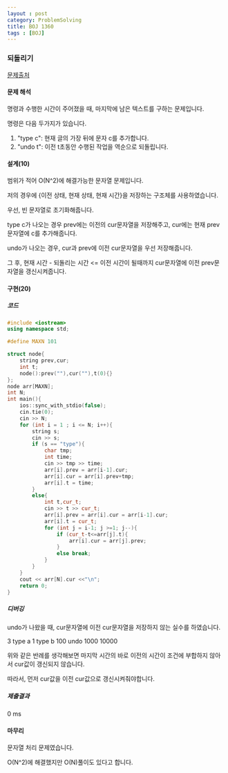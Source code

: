 ```yaml
---
layout : post
category: ProblemSolving
title: BOJ 1360
tags : [BOJ]
---
```

### 되돌리기

[문제출처](https://www.acmicpc.net/problem/1360)

#### 문제 해석
  
명령과 수행한 시간이 주어졌을 때, 마지막에 남은 텍스트를 구하는 문제입니다.

명령은 다음 두가지가 있습니다.

   1. "type c": 현재 글의 가장 뒤에 문자 c를 추가합니다.
   2. "undo t": 이전 t초동안 수행된 작업을 역순으로 되돌립니다.

#### 설계(10)

범위가 적어 O(N^2)에 해결가능한 문자열 문제입니다.

저의 경우에 {이전 상태, 현재 상태, 현재 시간}을 저장하는 구조체를 사용하였습니다.

우선, 빈 문자열로 초기화해줍니다.

type c가 나오는 경우 prev에는 이전의 cur문자열을 저장해주고, cur에는 현재 prev문자열에 c를 추가해줍니다.

undo가 나오는 경우, cur과 prev에 이전 cur문자열을 우선 저장해줍니다.

그 후, 현재 시간 - 되돌리는 시간 <= 이전 시간이 될때까지 cur문자열에 이전 prev문자열을 갱신시켜줍니다.

#### 구현(20)

##### 코드

```cpp
#include <iostream>
using namespace std;

#define MAXN 101

struct node{
    string prev,cur;
    int t;
    node():prev(""),cur(""),t(0){}
};
node arr[MAXN];
int N;
int main(){
    ios::sync_with_stdio(false);
    cin.tie(0);
    cin >> N;
    for (int i = 1 ; i <= N; i++){
        string s;
        cin >> s;
        if (s == "type"){
            char tmp;
            int time;
            cin >> tmp >> time;
            arr[i].prev = arr[i-1].cur;
            arr[i].cur = arr[i].prev+tmp;
            arr[i].t = time;
        }
        else{
            int t,cur_t;
            cin >> t >> cur_t;
            arr[i].prev = arr[i].cur = arr[i-1].cur;
            arr[i].t = cur_t;
            for (int j = i-1; j >=1; j--){
                if (cur_t-t<=arr[j].t){
                    arr[i].cur = arr[j].prev;
                }
                else break;
            }
        }
    }
    cout << arr[N].cur <<"\n";
    return 0;
}
```

##### 디버깅

undo가 나왔을 때, cur문자열에 이전 cur문자열을 저장하지 않는 실수를 하였습니다.

3
type a 1
type b 100
undo 1000 10000

위와 같은 반례를 생각해보면 마지막 시간의 바로 이전의 시간이 조건에 부합하지 않아서 cur값이 갱신되지 않습니다.

따라서, 먼저 cur값을 이전 cur값으로 갱신시켜줘야합니다.

##### 제출결과

0 ms

#### 마무리

문자열 처리 문제였습니다.

O(N^2)에 해결했지만 O(N)풀이도 있다고 합니다.
